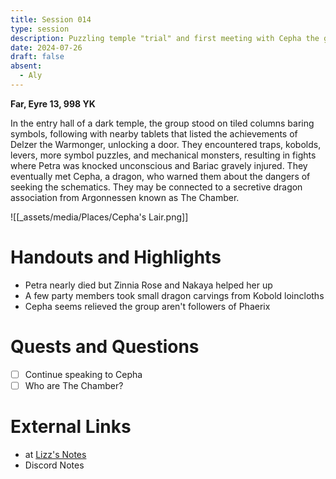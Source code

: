 ```yaml
---
title: Session 014
type: session
description: Puzzling temple "trial" and first meeting with Cepha the green dragon.
date: 2024-07-26
draft: false
absent:
  - Aly
---
```

**Far, Eyre 13, 998 YK**

In the entry hall of a dark temple, the group stood on tiled columns baring symbols, following with nearby tablets that listed the achievements of Delzer the Warmonger, unlocking a door. They encountered traps, kobolds, levers, more symbol puzzles, and mechanical monsters, resulting in fights where Petra was knocked unconscious and Bariac gravely injured. They eventually met Cepha, a dragon, who warned them about the dangers of seeking the schematics. They may be connected to a secretive dragon association from Argonnessen known as The Chamber.

![[_assets/media/Places/Cepha's Lair.png]]
# Handouts and Highlights
- Petra nearly died but Zinnia Rose and Nakaya helped her up  
- A few party members took small dragon carvings from Kobold loincloths  
- Cepha seems relieved the group aren't followers of Phaerix
# Quests and Questions
- [ ] Continue speaking to Cepha
- [ ] Who are The Chamber?
# External Links
- at [Lizz's Notes](https://docs.google.com/document/d/1J33aBWlHE9Q3B2MMNnUZiaMUoW-X7qpKUtETTQmvalc/edit)
- Discord Notes